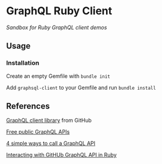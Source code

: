 # GraphQL Ruby Client

*Sandbox for Ruby GraphQL client demos*

## Usage

### Installation

Create an empty Gemfile with `bundle init`

Add `graphsql-client` to your Gemfile and run `bundle install`

## References

[GraphQL client library](https://github.com/github/graphql-client) from GitHub

[Free public GraphQL APIs](https://moonhighway.com/public-graphql-apis)

[4 simple ways to call a GraphQL API](https://www.apollographql.com/blog/4-simple-ways-to-call-a-graphql-api-a6807bcdb355/)

[Interacting with GitHUb GraphQL API in Ruby](https://medium.com/devnetwork/interacting-with-github-graphql-api-in-ruby-6a09249dd44f)
